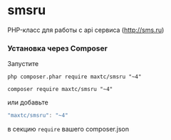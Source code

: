 # smsru

PHP-класс для работы с api сервиса (http://sms.ru)

### Установка через Composer

Запустите

```
php composer.phar require maxtc/smsru "~4"
```
```
composer require maxtc/smsru "~4"
```
или добавьте

```js
"maxtc/smsru": "~4"
```

в секцию ```require``` вашего composer.json


